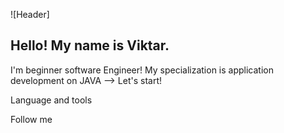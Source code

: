 ![Header]

## Hello! My name is Viktar. 
I'm beginner software Engineer!
My specialization is application 
development on JAVA --> Let's start!

Language and tools

Follow me
